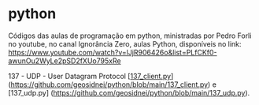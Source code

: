 # python
Códigos das aulas de programação em python, ministradas por Pedro Forli no youtube, no canal Ignorância Zero, aulas Python, disponíveis no link: https://www.youtube.com/watch?v=lJjR906426o&list=PLfCKf0-awunOu2WyLe2pSD2fXUo795xRe 

137 - UDP - User Datagram Protocol [[137_client.py](https://github.com/geosidnei/python/blob/main/137_client.py)] (https://github.com/geosidnei/python/blob/main/137_client.py) e 
[137_udp.py] (https://github.com/geosidnei/python/blob/main/137_udp.py).
